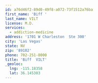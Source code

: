 ```yaml
---
id: a76d46f2-89d0-49f8-a072-73f1512a76ba
first_name: 'Biff '
last_name: VILT
license: M.D.
services:
  - addiction-medicine
address: '1701 W Charleston  Ste 300'
city: 'Las Vegas'
state: NV
zip: '89102'
phone: 702-251-8000
title: 'Biff  VILT'
_geoloc:
  lng: -115.18358
  lat: 36.145303
---
```

